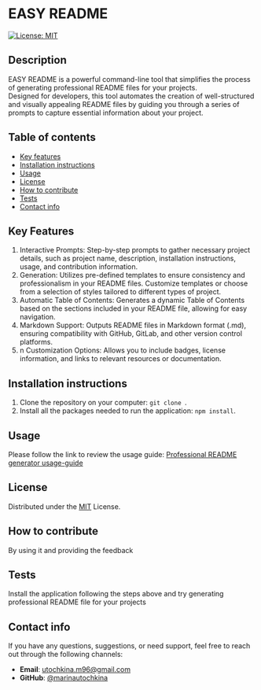 # EASY README 

  [![License: MIT](https://img.shields.io/badge/License-MIT-yellow.svg)](https://opensource.org/licenses/MIT)

## Description 
EASY README is a powerful command-line tool that simplifies the process of generating professional README files for your projects.\
 Designed for developers, this tool automates the creation of well-structured and visually appealing README files by guiding you through a series of prompts to capture essential information about your project.

## Table of contents 
- [Key  features](#key-features)
- [Installation instructions](#installation-instructions)
- [Usage](#usage)
- [License](#license)
- [How to contribute](#how-to-contribute)
- [Tests](#tests)
- [Contact info](#contact-info)

## Key Features
1. Interactive Prompts: Step-by-step prompts to gather necessary project details, such as project name, description, installation instructions, usage, and contribution information.
2.  Generation: Utilizes pre-defined templates to ensure consistency and professionalism in your README files. Customize templates or choose from a selection of styles tailored to different types of project.
3.  Automatic Table of Contents: Generates a dynamic Table of Contents based on the sections included in your README file, allowing for easy navigation.
4.  Markdown Support: Outputs README files in Markdown format (.md), ensuring compatibility with GitHub, GitLab, and other version control platforms.
5. n Customization Options: Allows you to include badges, license information, and links to relevant resources or documentation.

## Installation instructions
1. Clone the repository on your computer: `git clone `.
2.  Install all the packages needed to run the application: `npm install`. 


## Usage 

Please follow the link to review the usage guide:
[Professional README generator usage-guide](https://www.dropbox.com/scl/fi/72j8emi5w9vxrbz005q53/README0GENERATOR-demo.mov?rlkey=zes3p6ytkjp5nn5mql1p4xco4&st=o2aqyt42&dl=0)


## License
Distributed under the [MIT](https://opensource.org/licenses/MIT) License.

## How to contribute
By using it and providing the feedback

## Tests
Install the application following the steps above and try generating professional README file for your projects

## Contact info
If you have any questions, suggestions, or need support, feel free to reach out through the following channels:

- **Email**: [utochkina.m96@gmail.com](mailto:utochkina.m96@gmail.com)
- **GitHub**: [@marinautochkina](https://github.com/marinautochkina)

